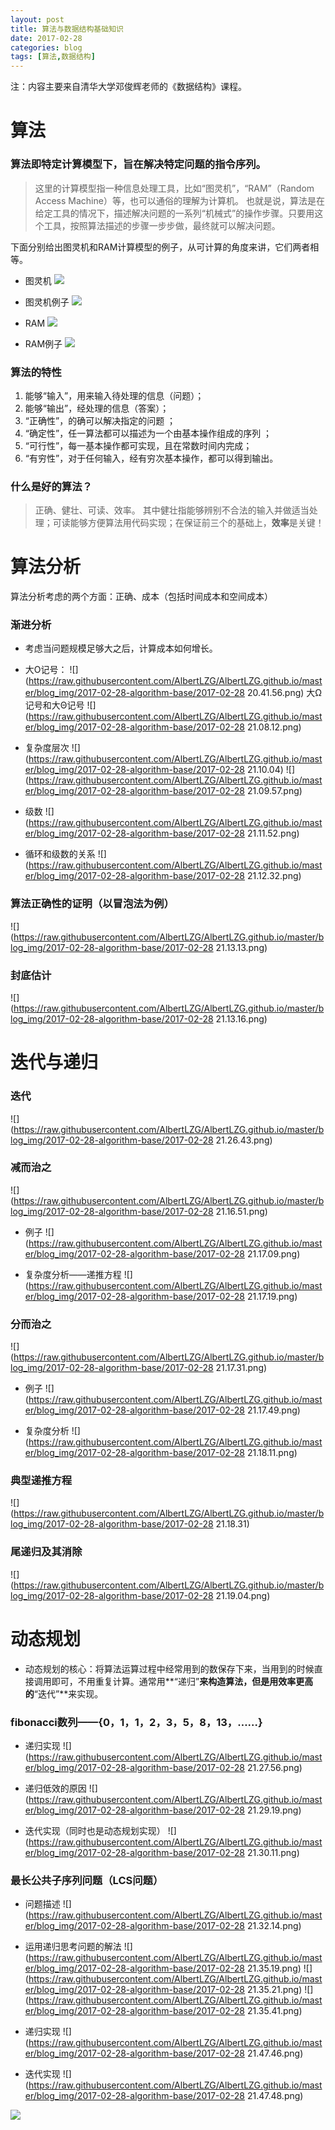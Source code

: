 ```yaml
---
layout: post
title: 算法与数据结构基础知识
date: 2017-02-28
categories: blog
tags: [算法,数据结构]
---
```

注：内容主要来自清华大学邓俊辉老师的《数据结构》课程。

# 算法

### 算法即特定计算模型下，旨在解决特定问题的指令序列。
>这里的计算模型指一种信息处理工具，比如“图灵机”，“RAM”（Random Access Machine）等，也可以通俗的理解为计算机。
也就是说，算法是在给定工具的情况下，描述解决问题的一系列“机械式”的操作步骤。只要用这个工具，按照算法描述的步骤一步步做，最终就可以解决问题。

下面分别给出图灵机和RAM计算模型的例子，从可计算的角度来讲，它们两者相等。

* 图灵机
![](https://raw.githubusercontent.com/AlbertLZG/AlbertLZG.github.io/master/blog_img/2017-02-28-algorithm-base/2017-02-28-20.20.39.png)

* 图灵机例子
![](https://raw.githubusercontent.com/AlbertLZG/AlbertLZG.github.io/master/blog_img/2017-02-28-algorithm-base/2017-02-28-20.20.41.png)

* RAM
![](https://raw.githubusercontent.com/AlbertLZG/AlbertLZG.github.io/master/blog_img/2017-02-28-algorithm-base/2017-02-28-20.20.43.png)
* RAM例子
![](https://raw.githubusercontent.com/AlbertLZG/AlbertLZG.github.io/master/blog_img/2017-02-28-algorithm-base/2017-02-28-20.20.45.png)


### 算法的特性

1. 能够“输入”，用来输入待处理的信息（问题）；
2. 能够“输出”，经处理的信息（答案）；
3. “正确性”，的确可以解决指定的问题 ；
4. “确定性”，任一算法都可以描述为一个由基本操作组成的序列 ；
5. “可行性”，每一基本操作都可实现，且在常数时间内完成；
6. “有穷性”，对于任何输入，经有穷次基本操作，都可以得到输出。

### 什么是好的算法？
>正确、健壮、可读、效率。
其中健壮指能够辨别不合法的输入并做适当处理；可读能够方便算法用代码实现；在保证前三个的基础上，**效率**是关键！


# 算法分析

算法分析考虑的两个方面：正确、成本（包括时间成本和空间成本）

### 渐进分析

* 考虑当问题规模足够大之后，计算成本如何增长。

* 大O记号：
![](https://raw.githubusercontent.com/AlbertLZG/AlbertLZG.github.io/master/blog_img/2017-02-28-algorithm-base/2017-02-28 20.41.56.png)
大Ω记号和大Θ记号
![](https://raw.githubusercontent.com/AlbertLZG/AlbertLZG.github.io/master/blog_img/2017-02-28-algorithm-base/2017-02-28 21.08.12.png)

* 复杂度层次
![](https://raw.githubusercontent.com/AlbertLZG/AlbertLZG.github.io/master/blog_img/2017-02-28-algorithm-base/2017-02-28 21.10.04)
![](https://raw.githubusercontent.com/AlbertLZG/AlbertLZG.github.io/master/blog_img/2017-02-28-algorithm-base/2017-02-28 21.09.57.png)

* 级数
![](https://raw.githubusercontent.com/AlbertLZG/AlbertLZG.github.io/master/blog_img/2017-02-28-algorithm-base/2017-02-28 21.11.52.png)

* 循环和级数的关系
![](https://raw.githubusercontent.com/AlbertLZG/AlbertLZG.github.io/master/blog_img/2017-02-28-algorithm-base/2017-02-28 21.12.32.png)

### 算法正确性的证明（以冒泡法为例）
![](https://raw.githubusercontent.com/AlbertLZG/AlbertLZG.github.io/master/blog_img/2017-02-28-algorithm-base/2017-02-28 21.13.13.png)

### 封底估计
![](https://raw.githubusercontent.com/AlbertLZG/AlbertLZG.github.io/master/blog_img/2017-02-28-algorithm-base/2017-02-28 21.13.16.png)

# 迭代与递归

### 迭代
![](https://raw.githubusercontent.com/AlbertLZG/AlbertLZG.github.io/master/blog_img/2017-02-28-algorithm-base/2017-02-28 21.26.43.png)

### 减而治之
![](https://raw.githubusercontent.com/AlbertLZG/AlbertLZG.github.io/master/blog_img/2017-02-28-algorithm-base/2017-02-28 21.16.51.png)

* 例子
![](https://raw.githubusercontent.com/AlbertLZG/AlbertLZG.github.io/master/blog_img/2017-02-28-algorithm-base/2017-02-28 21.17.09.png)

* 复杂度分析——递推方程
![](https://raw.githubusercontent.com/AlbertLZG/AlbertLZG.github.io/master/blog_img/2017-02-28-algorithm-base/2017-02-28 21.17.19.png)

### 分而治之
![](https://raw.githubusercontent.com/AlbertLZG/AlbertLZG.github.io/master/blog_img/2017-02-28-algorithm-base/2017-02-28 21.17.31.png)

* 例子
![](https://raw.githubusercontent.com/AlbertLZG/AlbertLZG.github.io/master/blog_img/2017-02-28-algorithm-base/2017-02-28 21.17.49.png)

* 复杂度分析
![](https://raw.githubusercontent.com/AlbertLZG/AlbertLZG.github.io/master/blog_img/2017-02-28-algorithm-base/2017-02-28 21.18.11.png)

### 典型递推方程
![](https://raw.githubusercontent.com/AlbertLZG/AlbertLZG.github.io/master/blog_img/2017-02-28-algorithm-base/2017-02-28 21.18.31)

### 尾递归及其消除
![](https://raw.githubusercontent.com/AlbertLZG/AlbertLZG.github.io/master/blog_img/2017-02-28-algorithm-base/2017-02-28 21.19.04.png)

# 动态规划

* 动态规划的核心：将算法运算过程中经常用到的数保存下来，当用到的时候直接调用即可，不用重复计算。通常用**“递归”**来构造算法，但是用效率更高的**“迭代”**来实现。

### fibonacci数列——{0，1，1，2，3，5，8，13，……}

* 递归实现
![](https://raw.githubusercontent.com/AlbertLZG/AlbertLZG.github.io/master/blog_img/2017-02-28-algorithm-base/2017-02-28 21.27.56.png)

* 递归低效的原因
![](https://raw.githubusercontent.com/AlbertLZG/AlbertLZG.github.io/master/blog_img/2017-02-28-algorithm-base/2017-02-28 21.29.19.png)

* 迭代实现（同时也是动态规划实现）
![](https://raw.githubusercontent.com/AlbertLZG/AlbertLZG.github.io/master/blog_img/2017-02-28-algorithm-base/2017-02-28 21.30.11.png)


### 最长公共子序列问题（LCS问题）

* 问题描述
![](https://raw.githubusercontent.com/AlbertLZG/AlbertLZG.github.io/master/blog_img/2017-02-28-algorithm-base/2017-02-28 21.32.14.png)

* 运用递归思考问题的解法
![](https://raw.githubusercontent.com/AlbertLZG/AlbertLZG.github.io/master/blog_img/2017-02-28-algorithm-base/2017-02-28 21.35.19.png)
![](https://raw.githubusercontent.com/AlbertLZG/AlbertLZG.github.io/master/blog_img/2017-02-28-algorithm-base/2017-02-28 21.35.21.png)
![](https://raw.githubusercontent.com/AlbertLZG/AlbertLZG.github.io/master/blog_img/2017-02-28-algorithm-base/2017-02-28 21.35.41.png)

* 递归实现
![](https://raw.githubusercontent.com/AlbertLZG/AlbertLZG.github.io/master/blog_img/2017-02-28-algorithm-base/2017-02-28 21.47.46.png)

* 迭代实现
![](https://raw.githubusercontent.com/AlbertLZG/AlbertLZG.github.io/master/blog_img/2017-02-28-algorithm-base/2017-02-28 21.47.48.png)


![](https://raw.githubusercontent.com/AlbertLZG/AlbertLZG.github.io/master/img/blog_logo.png)
